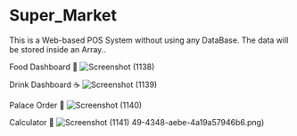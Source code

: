 # Super_Market

This is a Web-based POS System without using any DataBase. The data will be stored inside an Array..

Food Dashboard 🥩
![Screenshot (1138)](https://user-images.githubusercontent.com/87766409/174477323-c79f490a-ade2-4b73-bdde-8ccf307210d5.png)

Drink Dashboard ☕
![Screenshot (1139)](https://user-images.githubusercontent.com/87766409/174477358-3b0ec6b1-f717-48c7-a2e7-1f3e1e851b82.png)

Palace Order 🎫
![Screenshot (1140)](https://user-images.githubusercontent.com/87766409/174477515-fd8db438-97b6-4944-9363-6cc4dcbfd529.png)

Calculator 📱
![Screenshot (1141)](https://user-images.githubusercontent.com/87766409/174477384-26895ab7-3eb5-49b7-83b7-9a0e5ecb21a5.png)
49-4348-aebe-4a19a57946b6.png)

